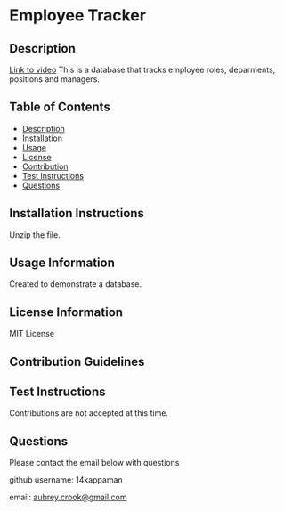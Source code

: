 # Employee Tracker 

## Description
[Link to video](https://watch.screencastify.com/v/MjbQ383q7lo4uTzcufvv)
This is a database that tracks employee roles, deparments, positions and managers. 

## Table of Contents

- [Description](#description)
- [Installation](#installation-instructions)
- [Usage](#usage-information)
- [License](#license-information)
- [Contribution](#contribution-guidelines)
- [Test Instructions](#test-instructions)
- [Questions](#questions)


## Installation Instructions

Unzip the file.

## Usage Information

Created to demonstrate a database. 

## License Information

MIT License

## Contribution Guidelines



## Test Instructions

Contributions are not accepted at this time.

## Questions 

Please contact the email below with questions

github username: 14kappaman

email: aubrey.crook@gmail.com